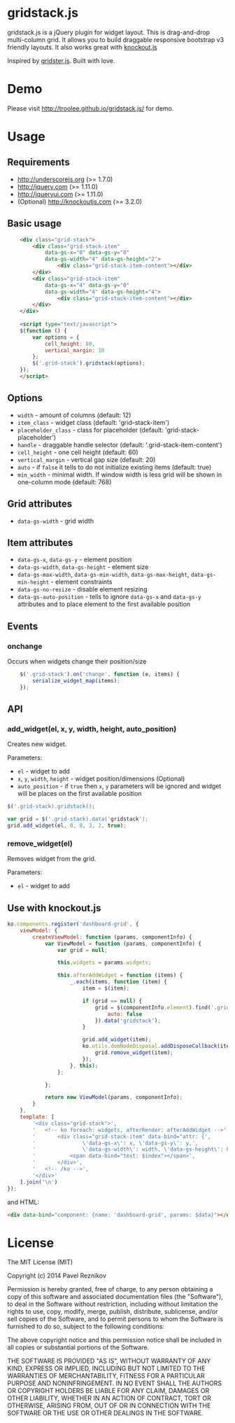 gridstack.js
============

gridstack.js is a jQuery plugin for widget layout. This is drag-and-drop multi-column grid. It allows you to build 
draggable responsive bootstrap v3 friendly layouts. It also works great with [knockout.js](http://knockoutjs.com)

Inspired by [gridster.js](http://gridster.net). Built with love.

Demo
====

Please visit http://troolee.github.io/gridstack.js/ for demo.


Usage
=====

## Requirements

* http://underscorejs.org (>= 1.7.0)
* http://jquery.com (>= 1.11.0)
* http://jqueryui.com (>= 1.11.0)
* (Optional) http://knockoutjs.com (>= 3.2.0)

## Basic usage

```html
    <div class="grid-stack">
        <div class="grid-stack-item" 
            data-gs-x="0" data-gs-y="0" 
            data-gs-width="4" data-gs-height="2">
                <div class="grid-stack-item-content"></div>
        </div>
        <div class="grid-stack-item" 
            data-gs-x="4" data-gs-y="0" 
            data-gs-width="4" data-gs-height="4">
                <div class="grid-stack-item-content"></div>
        </div>
    </div>
    
    <script type="text/javascript">
    $(function () {
        var options = {
            cell_height: 80,
            vertical_margin: 10
        };
        $('.grid-stack').gridstack(options);
    });
    </script>
```

## Options

- `width` - amount of columns (default: 12)
- `item_class` - widget class (default: 'grid-stack-item')
- `placeholder_class` - class for placeholder (default: 'grid-stack-placeholder')
- `handle` - draggable handle selector (default: '.grid-stack-item-content')
- `cell_height` - one cell height (default: 60)
- `vertical_margin` - vertical gap size (default: 20)
- `auto` - if `false` it tells to do not initialize existing items (default: true)
- `min_width` - minimal width. If window width is less grid will be shown in one-column mode (default: 768)

## Grid attributes

 - `data-gs-width` - grid width

## Item attributes

- `data-gs-x`, `data-gs-y` - element position
- `data-gs-width`, `data-gs-height` - element size
- `data-gs-max-width`, `data-gs-min-width`, `data-gs-max-height`, `data-gs-min-height` - element constraints
- `data-gs-no-resize` - disable element resizing
- `data-gs-auto-position` - tells to ignore `data-gs-x` and `data-gs-y` attributes and to place element to the first 
    available position
    
## Events

### onchange 

Occurs when widgets change their position/size

```javascript
    $('.grid-stack').on('change', function (e, items) {
        serialize_widget_map(items);
    });
```

## API

### add_widget(el, x, y, width, height, auto_position)

Creates new widget.

Parameters:

- `el` - widget to add
- `x`, `y`, `width`, `height` - widget position/dimensions (Optional)
- `auto_position` - if `true` then `x`, `y` parameters will be ignored and widget will be places on the first available
position

```javascript
$('.grid-stack).gridstack();

var grid = $('.grid-stack).data('gridstack');
grid.add_widget(el, 0, 0, 3, 2, true);
```

### remove_widget(el)

Removes widget from the grid.

Parameters:

- `el` - widget to add

## Use with knockout.js

```javascript
ko.components.register('dashboard-grid', {
    viewModel: {
        createViewModel: function (params, componentInfo) {
            var ViewModel = function (params, componentInfo) {
                var grid = null;

                this.widgets = params.widgets;

                this.afterAddWidget = function (items) {
                    _.each(items, function (item) {
                        item = $(item);

                        if (grid == null) {
                            grid = $(componentInfo.element).find('.grid-stack').gridstack({
                                auto: false
                            }).data('gridstack');
                        }

                        grid.add_widget(item);
                        ko.utils.domNodeDisposal.addDisposeCallback(item[0], function () {
                            grid.remove_widget(item);
                        });
                    }, this);
                };

            };

            return new ViewModel(params, componentInfo);
        }
    },
    template: [
        '<div class="grid-stack">',
        '   <!-- ko foreach: widgets, afterRender: afterAddWidget -->',
        '       <div class="grid-stack-item" data-bind="attr: {',
        '               \'data-gs-x\': x, \'data-gs-y\': y,',
        '               \'data-gs-width\': width, \'data-gs-height\': height}">',
        '           <span data-bind="text: $index"></span>',
        '       </div>',
        '   <!-- /ko -->',
        '</div>'
    ].join('\n')
});
```

and HTML:

```html
<div data-bind="component: {name: 'dashboard-grid', params: $data}"></div>
```


License
=======

The MIT License (MIT)

Copyright (c) 2014 Pavel Reznikov

Permission is hereby granted, free of charge, to any person obtaining a copy
of this software and associated documentation files (the "Software"), to deal
in the Software without restriction, including without limitation the rights
to use, copy, modify, merge, publish, distribute, sublicense, and/or sell
copies of the Software, and to permit persons to whom the Software is
furnished to do so, subject to the following conditions:

The above copyright notice and this permission notice shall be included in all
copies or substantial portions of the Software.

THE SOFTWARE IS PROVIDED "AS IS", WITHOUT WARRANTY OF ANY KIND, EXPRESS OR
IMPLIED, INCLUDING BUT NOT LIMITED TO THE WARRANTIES OF MERCHANTABILITY,
FITNESS FOR A PARTICULAR PURPOSE AND NONINFRINGEMENT. IN NO EVENT SHALL THE
AUTHORS OR COPYRIGHT HOLDERS BE LIABLE FOR ANY CLAIM, DAMAGES OR OTHER
LIABILITY, WHETHER IN AN ACTION OF CONTRACT, TORT OR OTHERWISE, ARISING FROM,
OUT OF OR IN CONNECTION WITH THE SOFTWARE OR THE USE OR OTHER DEALINGS IN THE
SOFTWARE.

